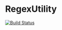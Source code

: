 # RegexUtility

[![Build Status](https://travis-ci.com/patil-ashutosh/RegexUtility.svg?token=xghDxzvywgnLC5gmeqpe&branch=master)](https://travis-ci.com/patil-ashutosh/RegexUtility)

